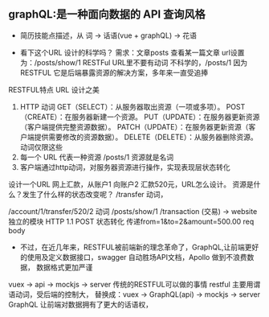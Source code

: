 ## graphQL:是一种面向数据的 API 查询风格
- 简历技能点描述，从 词 -> 话语(vue + graphQL) -> 花语

- 看下这个URL 设计的科学吗？ 需求：文章posts  查看某一篇文章 url设置为：/posts/show/1
RESTFul  URL里不要有动词
不科学的，/posts/1
因为 RESTFUL 它是后端暴露资源的解决方案，多年来一直受追捧

RESTFUL特点
URL 设计之美

1. HTTP 动词
    GET（SELECT）：从服务器取出资源（一项或多项）。
    POST（CREATE）：在服务器新建一个资源。
    PUT（UPDATE）：在服务器更新资源（客户端提供完整资源数据）。
    PATCH（UPDATE）：在服务器更新资源（客户端提供需要修改的资源数据）。
    DELETE（DELETE）：从服务器删除资源。
    动词仅限这些
2. 每一个 URL 代表一种资源 /posts/1 资源就是名词
3. 客户端通过http动词，对服务器资源进行操作，实现表现层状态转化


设计一个URL 网上汇款，从账户1 向账户2 汇款520元，URL怎么设计。
资源是什么？发生了什么样的状态改变呢？
/transfer  动词， 

/account/1/transfer/520/2  动词  /posts/show/1
/transaction (交易)  -> website 独立的模块 HTTP 1.1
POST  状态转化 传递from=1&to=2&amount=500.00 req body


- 不过，在近几年来，RESTFUL被前端新的理念革命了，GraphQL,让前端更好的使用及定义数据接口，swagger 自动胜场API文档，Apollo 做到不浪费数据， 数据格式更加严谨

vuex -> api -> mockjs -> server 传统的RESTFUL可以做的事情
restful 主要用谓语动词，受后端的控制大，
替换成：vuex -> GraphQL(api) -> mockjs -> server
GraphQL 让前端对数据拥有了更大的话语权，